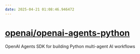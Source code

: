 ```yaml
---
date: 2025-04-21 01:08:46.946472
---
```


# [openai/openai-agents-python](https://github.com/openai/openai-agents-python)

OpenAI Agents SDK for building Python multi-agent AI workflows